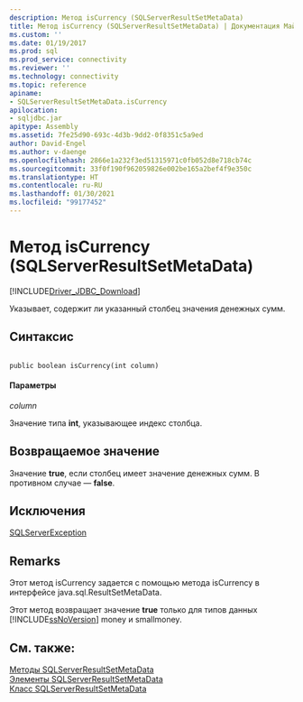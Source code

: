 ```yaml
---
description: Метод isCurrency (SQLServerResultSetMetaData)
title: Метод isCurrency (SQLServerResultSetMetaData) | Документация Майкрософт
ms.custom: ''
ms.date: 01/19/2017
ms.prod: sql
ms.prod_service: connectivity
ms.reviewer: ''
ms.technology: connectivity
ms.topic: reference
apiname:
- SQLServerResultSetMetaData.isCurrency
apilocation:
- sqljdbc.jar
apitype: Assembly
ms.assetid: 7fe25d90-693c-4d3b-9dd2-0f8351c5a9ed
author: David-Engel
ms.author: v-daenge
ms.openlocfilehash: 2866e1a232f3ed51315971c0fb052d8e718cb74c
ms.sourcegitcommit: 33f0f190f962059826e002be165a2bef4f9e350c
ms.translationtype: HT
ms.contentlocale: ru-RU
ms.lasthandoff: 01/30/2021
ms.locfileid: "99177452"
---
```

# <a name="iscurrency-method-sqlserverresultsetmetadata"></a>Метод isCurrency (SQLServerResultSetMetaData)
[!INCLUDE[Driver_JDBC_Download](../../../includes/driver_jdbc_download.md)]

  Указывает, содержит ли указанный столбец значения денежных сумм.  
  
## <a name="syntax"></a>Синтаксис  
  
```  
  
public boolean isCurrency(int column)  
```  
  
#### <a name="parameters"></a>Параметры  
 *column*  
  
 Значение типа **int**, указывающее индекс столбца.  
  
## <a name="return-value"></a>Возвращаемое значение  
 Значение **true**, если столбец имеет значение денежных сумм. В противном случае — **false**.  
  
## <a name="exceptions"></a>Исключения  
 [SQLServerException](../../../connect/jdbc/reference/sqlserverexception-class.md)  
  
## <a name="remarks"></a>Remarks  
 Этот метод isCurrency задается с помощью метода isCurrency в интерфейсе java.sql.ResultSetMetaData.  
  
 Этот метод возвращает значение **true** только для типов данных [!INCLUDE[ssNoVersion](../../../includes/ssnoversion-md.md)] money и smallmoney.  
  
## <a name="see-also"></a>См. также:  
 [Методы SQLServerResultSetMetaData](../../../connect/jdbc/reference/sqlserverresultsetmetadata-methods.md)   
 [Элементы SQLServerResultSetMetaData](../../../connect/jdbc/reference/sqlserverresultsetmetadata-members.md)   
 [Класс SQLServerResultSetMetaData](../../../connect/jdbc/reference/sqlserverresultsetmetadata-class.md)  
  
  
